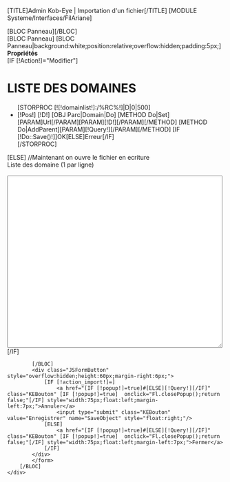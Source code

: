 [TITLE]Admin Kob-Eye | Importation d'un fichier[/TITLE]
[MODULE Systeme/Interfaces/FilAriane]
<div id="Container">
	<div id="Arbo">
		[BLOC Panneau][/BLOC]
	</div>
	<div id="Data">
		[BLOC Panneau]
			[BLOC Panneau|background:white;position:relative;overflow:hidden;padding:5px;]
				<div class="BigTitle" style="font-weight:bold;;-moz-border-radius:5px 5px 0px 0px;clear:both;">Propriétés</div>
					[IF [!Action!]="Modifier"]
						<h1>LISTE DES DOMAINES</h1>
						<ul>
						[STORPROC [![!domainlist!]:/%RC%!]|D|0|500]
							<li>[!Pos!] [!D!]
							[OBJ Parc|Domain|Do]
							[METHOD Do|Set][PARAM]Url[/PARAM][PARAM][!D!][/PARAM][/METHOD]
							[METHOD Do|AddParent][PARAM][!Query!][/PARAM][/METHOD]
							[IF [!Do::Save()!]]OK[ELSE]Erreur[/IF]
							</li>
						[/STORPROC]
						</ul>
					[ELSE]
						//Maintenant on ouvre le fichier en ecriture
						<form enctype="multipart/form-data" action="" method="post" name="frm" >
						<div class="Propriete">
							<div class="ProprieteTitre">Liste des domaine (1 par ligne) </div>
							<div class="ProprieteValeur">&nbsp;
								<textarea name="domainlist" style="width:500px;height:400px;"></textarea>
							</div>
						</div>
						<input type="hidden" name="Action" value="Modifier"/>
					[/IF]

			[/BLOC]
			<div class="JSFormButton" style="overflow:hidden;height:60px;margin-right:6px;">
				[IF [!action_import!]=]
					<a href="[IF [!popup!]=true]#[ELSE][!Query!][/IF]" class="KEBouton" [IF [!popup!]=true]  onclick="Fl.closePopup();return false;"[/IF] style="width:75px;float:left;margin-left:7px;">Annuler</a>
					<input type="submit" class="KEBouton"  value="Enregistrer" name="SaveObject" style="float:right;"/>
				[ELSE]
					<a href="[IF [!popup!]=true]#[ELSE][!Query!][/IF]" class="KEBouton" [IF [!popup!]=true]  onclick="Fl.closePopup();return false;"[/IF] style="width:75px;float:left;margin-left:7px;">Fermer</a>
				[/IF]
			</div>
			</form>
		[/BLOC]
	</div>
</div>